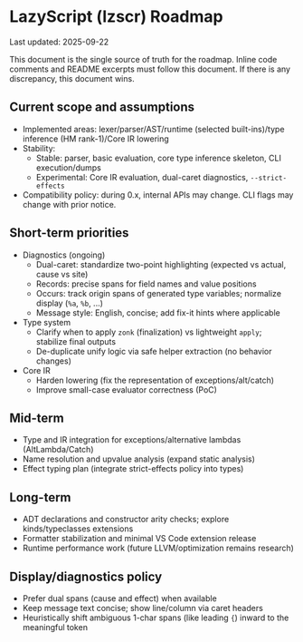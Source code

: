 # LazyScript (lzscr) Roadmap

Last updated: 2025-09-22

This document is the single source of truth for the roadmap. Inline code comments and README excerpts must follow this document. If there is any discrepancy, this document wins.

## Current scope and assumptions
- Implemented areas: lexer/parser/AST/runtime (selected built-ins)/type inference (HM rank-1)/Core IR lowering
- Stability:
  - Stable: parser, basic evaluation, core type inference skeleton, CLI execution/dumps
  - Experimental: Core IR evaluation, dual-caret diagnostics, `--strict-effects`
- Compatibility policy: during 0.x, internal APIs may change. CLI flags may change with prior notice.

## Short-term priorities
- Diagnostics (ongoing)
  - Dual-caret: standardize two-point highlighting (expected vs actual, cause vs site)
  - Records: precise spans for field names and value positions
  - Occurs: track origin spans of generated type variables; normalize display (`%a`, `%b`, ...)
  - Message style: English, concise; add fix-it hints where applicable
- Type system
  - Clarify when to apply `zonk` (finalization) vs lightweight `apply`; stabilize final outputs
  - De-duplicate unify logic via safe helper extraction (no behavior changes)
- Core IR
  - Harden lowering (fix the representation of exceptions/alt/catch)
  - Improve small-case evaluator correctness (PoC)

## Mid-term
- Type and IR integration for exceptions/alternative lambdas (AltLambda/Catch)
- Name resolution and upvalue analysis (expand static analysis)
- Effect typing plan (integrate strict-effects policy into types)

## Long-term
- ADT declarations and constructor arity checks; explore kinds/typeclasses extensions
- Formatter stabilization and minimal VS Code extension release
- Runtime performance work (future LLVM/optimization remains research)

## Display/diagnostics policy
- Prefer dual spans (cause and effect) when available
- Keep message text concise; show line/column via caret headers
- Heuristically shift ambiguous 1-char spans (like leading `{`) inward to the meaningful token
